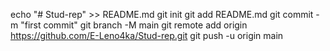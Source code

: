 echo "# Stud-rep" >> README.md
git init
git add README.md
git commit -m "first commit"
git branch -M main
git remote add origin https://github.com/E-Leno4ka/Stud-rep.git
git push -u origin main
